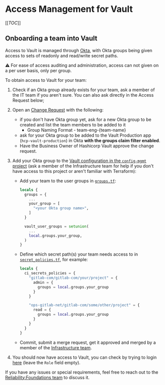# Access Management for Vault

[[_TOC_]]

## Onboarding a team into Vault

Access to Vault is managed through [Okta](https://gitlab.okta.com), with Okta groups being given access to sets of readonly and read/write secret paths.

⚠️ For ease of access auditing and administration, access can not given on a per user basis, only per group.

To obtain access to Vault for your team:

1. Check if an Okta group already exists for your team, ask a member of the IT team if you aren't sure. You can also ask directly in the Access Request below;
2. Open an [Change Request](https://gitlab.com/gitlab-com/business-technology/change-management/-/issues/new?issuable_template=okta_update_existing_app) with the following:

    * if you don't have Okta group yet, ask for a new Okta group to be created and list the team members to be added to it
      * Group Naming Format - team-eng-{team-name}
    * ask for your Okta group to be added to the Vault Production app (`hcp-vault-production`) in Okta **with the groups claim filter enabled**.
    * Have the Business Owner of Hashicorp Vault approve the change request.

3. Add your Okta group to the [Vault configuration in the `config-mgmt` project](https://ops.gitlab.net/gitlab-com/gl-infra/config-mgmt/) (ask a member of the Infrastructure team for help if you don't have access to this project or aren't familiar with Terraform):

   * Add your team to the user groups in [`groups.tf`](https://ops.gitlab.net/gitlab-com/gl-infra/config-mgmt/-/blob/main/environments/vault-production/groups.tf):

     ```terraform
     locals {
       groups = {
         ...
         your_group = [
           "<your Okta group name>",
         ]
       }

       vault_user_groups = setunion(
         ...
         local.groups.your_group,
       )
     }
     ```

   * Define which secret path(s) your team needs access to in [`secret_policies.tf`](https://ops.gitlab.net/gitlab-com/gl-infra/config-mgmt/-/blob/main/environments/vault-production/secrets_policies.tf), for example:

     ```terraform
     locals {
       ci_secrets_policies = {
         "gitlab-com/gitlab-com/your/project" = {
           admin = {
             groups = local.groups.your_group
           }
         }

         "ops-gitlab-net/gitlab-com/some/other/project" = {
           read = {
             groups = local.groups.your_group
           }
         }
       }
     }
     ```

   * Commit, submit a merge request, get it approved and merged by a member of the [Infrastructure team](https://gitlab.slack.com/archives/CB3LSMEJV).

4. You should now have access to Vault, you can check by trying to login [here](https://vault.gitlab.net/ui/vault/auth?with=oidc%2F) (leave the `Role` field empty).

If you have any issues or special requirements, feel free to reach out to the [Reliability:Foundations team](https://about.gitlab.com/handbook/engineering/infrastructure/team/reliability/foundations.html) to discuss it.
